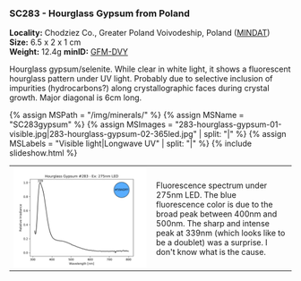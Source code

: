 
### <a name="SC283"></a> SC283 - Hourglass Gypsum from Poland

**Locality:** Chodziez Co., Greater Poland Voivodeship, Poland ([MINDAT](https://www.mindat.org/loc-62646.html))  
**Size:** 6.5 x 2 x 1 cm  
**Weight:** 12.4g
**minID:** [GFM-DVY](https://www.mindat.org/GFM-DVY)

Hourglass gypsum/selenite. While clear in white light, it shows a fluorescent
hourglass pattern under UV light. Probably due to selective inclusion of
impurities (hydrocarbons?) along crystallographic faces during crystal growth.
Major diagonal is 6cm long.

{% assign MSPath = "/img/minerals/" %}
{% assign MSName = "SC283gypsum" %}
{% assign MSImages = "283-hourglass-gypsum-01-visible.jpg|283-hourglass-gypsum-02-365led.jpg" | split: "|" %}
{% assign MSLabels = "Visible light|Longwave UV" | split: "|" %}
{% include slideshow.html %}

<table width="100%">
<tr>
<td width="50%"><img src="/img/spectra/283-gypsum-275led.png" width="100%" ></td>
<td width="50%" style="padding:10px">
Fluorescence spectrum under 275nm LED. The blue fluorescence color is due to the broad peak
between 400nm and 500nm. The sharp and intense peak at 339nm (which looks like to be a doublet) 
was a surprise. I don't know what is the cause.
</td></tr></table>
<br>

